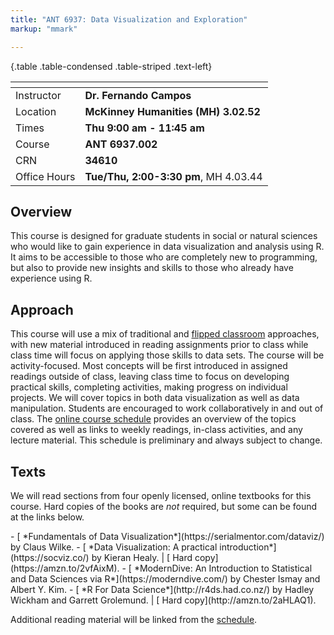 ```yaml
---
title: "ANT 6937: Data Visualization and Exploration"
markup: "mmark"

---
```


  {.table .table-condensed .table-striped .text-left}

  <span></span>     | <span></span>
  -----------|-------------------------------------------------------------------
  Instructor | **Dr. Fernando Campos**  <a href="mailto:fernando.campos@utsa.edu" title="email"><i class="fas fa-envelope"></i></a>|  
  Location   |     **McKinney Humanities (MH) 3.02.52**           |   
  Times      | **Thu 9:00 am - 11:45 am**    |  
  Course     |   **ANT 6937.002**                 |  
  CRN        |   **34610**                        |  
Office Hours | **Tue/Thu, 2:00-3:30 pm**, MH 4.03.44 |



## Overview

This course is designed for graduate students in social or natural sciences who would like to gain experience in data visualization and analysis using R. It aims to be accessible to those who are completely new to programming, but also to provide new insights and skills to those who already have experience using R.

## Approach

This course will use a mix of traditional and  [flipped classroom](https://en.wikipedia.org/wiki/Flipped_classroom) approaches, with new material introduced in reading assignments prior to class while class time will focus on applying those skills to data sets. The course will be activity-focused. Most concepts will be first introduced in assigned readings outside of class, leaving class time to focus on developing practical skills, completing activities, making progress on individual projects. We will cover topics in both data visualization as well as data manipulation. 
Students are encouraged to work collaboratively in and out of class. The [online course schedule](/schedule/) provides an overview of the topics covered as well as links
to weekly readings, in-class activities, and any lecture material.  This schedule
is preliminary and always subject to change.

## Texts

We will read sections from four openly licensed, online textbooks for this course. Hard copies of the books are *not* required, but some can be found at the links below.
<div align="left">
- [<i class="fas fa-link"></i> *Fundamentals of Data Visualization*](https://serialmentor.com/dataviz/) by Claus Wilke.
- [<i class="fas fa-link"></i> *Data Visualization: A practical introduction*](https://socviz.co/) by Kieran Healy. | [<i class="fas fa-book"></i> Hard copy](https://amzn.to/2vfAixM).
- [<i class="fas fa-link"></i> *ModernDive: An Introduction to Statistical and Data Sciences via R*](https://moderndive.com/) by Chester Ismay and Albert Y. Kim.
- [<i class="fas fa-link"></i> *R For Data Science*](http://r4ds.had.co.nz/) by Hadley Wickham and Garrett Grolemund. | [<i class="fas fa-book"></i> Hard copy](http://amzn.to/2aHLAQ1).
</div>

Additional reading material will be linked from the [schedule](/schedule/).
